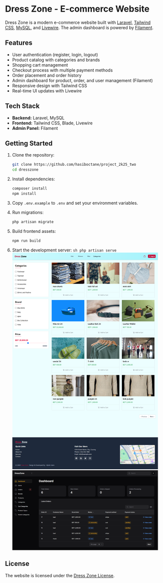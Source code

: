 # Dress Zone - E-commerce Website

Dress Zone is a modern e-commerce website built with [Laravel](https://laravel.com/), [Tailwind CSS](https://tailwindcss.com/), [MySQL](https://www.mysql.com/), and [Livewire](https://livewire.laravel.com/). The admin dashboard is powered by [Filament](https://filamentphp.com/).

## Features

-   User authentication (register, login, logout)
-   Product catalog with categories and brands
-   Shopping cart management
-   Checkout process with multiple payment methods
-   Order placement and order history
-   Admin dashboard for product, order, and user management (Filament)
-   Responsive design with Tailwind CSS
-   Real-time UI updates with Livewire

## Tech Stack

-   **Backend:** Laravel, MySQL
-   **Frontend:** Tailwind CSS, Blade, Livewire
-   **Admin Panel:** Filament

## Getting Started

1. Clone the repository:

    ```sh
    git clone https://github.com/hasiboctane/project_2k25_two
    cd dresszone
    ```

2. Install dependencies:

    ```sh
    composer install
    npm install
    ```

3. Copy `.env.example` to `.env` and set your environment variables.

4. Run migrations:

    ```sh
    php artisan migrate
    ```

5. Build frontend assets:

    ```sh
    npm run build
    ```

6. Start the development server:
   `sh
php artisan serve
`
   ![alt text](dress_zone_front.png)
   ![alt text](dress_zone_admin.png)

## License

The website is licensed under the [Dress Zone License](https://dresszone.fashion).
